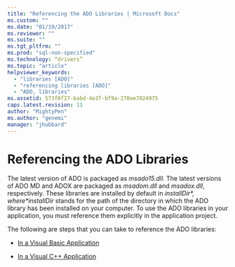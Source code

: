 ```yaml
---
title: "Referencing the ADO Libraries | Microsoft Docs"
ms.custom: ""
ms.date: "01/19/2017"
ms.reviewer: ""
ms.suite: ""
ms.tgt_pltfrm: ""
ms.prod: "sql-non-specified"
ms.technology: “drivers”
ms.topic: "article"
helpviewer_keywords: 
  - "libraries [ADO]"
  - "referencing libraries [ADO]"
  - "ADO, libraries"
ms.assetid: 573f8f27-babd-4e2f-bf9a-270ee7024975
caps.latest.revision: 11
author: "MightyPen"
ms.author: "genemi"
manager: "jhubbard"
---
```

# Referencing the ADO Libraries
The latest version of ADO is packaged as *msado15.dll*. The latest versions of ADO MD and ADOX are packaged as *msadom.dll* and *msadox.dll*, respectively. These libraries are installed by default in *$installDir*, where *$installDir* stands for the path of the directory in which the ADO library has been installed on your computer. To use the ADO libraries in your application, you must reference them explicitly in the application project.  
  
 The following are steps that you can take to reference the ADO libraries:  
  
-   [In a Visual Basic Application](../../ado/guide/referencing-the-ado-libraries-in-a-visual-basic-6-application.md)  
  
-   [In a Visual C++ Application](../../ado/guide/referencing-the-ado-libraries-in-a-visual-c-application.md)